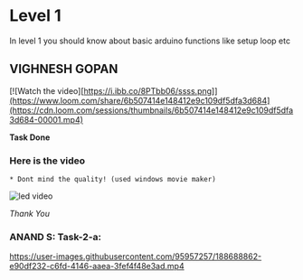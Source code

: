
# Level 1

In level 1 you should know about basic arduino functions like setup loop etc 
## VIGHNESH GOPAN
[![Watch the video][https://i.ibb.co/8PTbb06/ssss.png]](https://www.loom.com/share/6b507414e148412e9c109df5dfa3d684](https://cdn.loom.com/sessions/thumbnails/6b507414e148412e9c109df5dfa3d684-00001.mp4)


**Task Done**
### Here is the video 
    * Dont mind the quality! (used windows movie maker)


![led video](https://user-images.githubusercontent.com/79564956/188667672-d2c8e0d3-1a71-4023-9c83-f576e0f12366.gif)



*Thank You*

### ANAND S: Task-2-a:


https://user-images.githubusercontent.com/95957257/188688862-e90df232-c6fd-4146-aaea-3fef4f48e3ad.mp4

